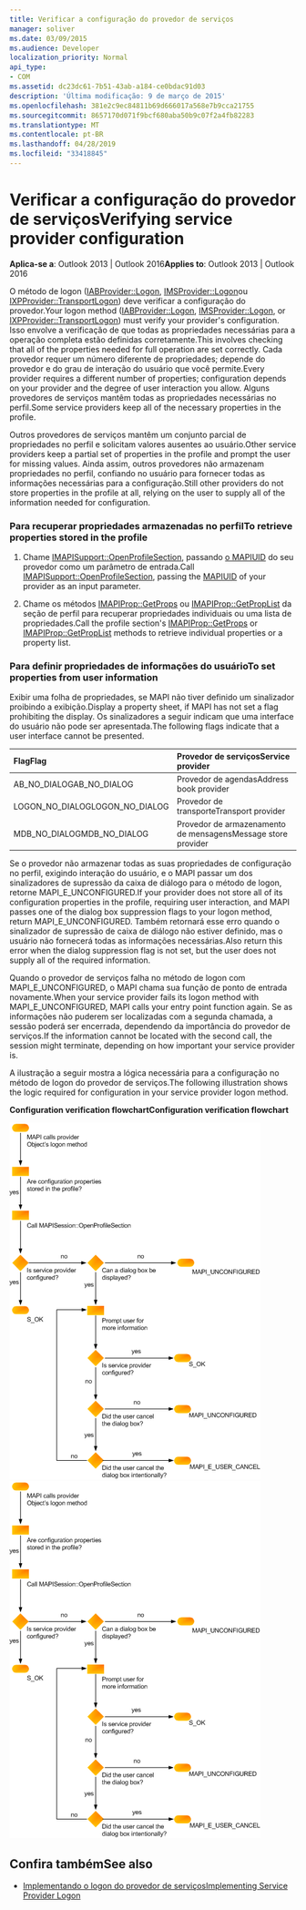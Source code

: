 ```yaml
---
title: Verificar a configuração do provedor de serviços
manager: soliver
ms.date: 03/09/2015
ms.audience: Developer
localization_priority: Normal
api_type:
- COM
ms.assetid: dc23dc61-7b51-43ab-a184-ce0bdac91d03
description: 'Última modificação: 9 de março de 2015'
ms.openlocfilehash: 381e2c9ec84811b69d666017a568e7b9cca21755
ms.sourcegitcommit: 8657170d071f9bcf680aba50b9c07f2a4fb82283
ms.translationtype: MT
ms.contentlocale: pt-BR
ms.lasthandoff: 04/28/2019
ms.locfileid: "33418845"
---
```

# <a name="verifying-service-provider-configuration"></a><span data-ttu-id="05148-103">Verificar a configuração do provedor de serviços</span><span class="sxs-lookup"><span data-stu-id="05148-103">Verifying service provider configuration</span></span>
  
<span data-ttu-id="05148-104">**Aplica-se a**: Outlook 2013 | Outlook 2016</span><span class="sxs-lookup"><span data-stu-id="05148-104">**Applies to**: Outlook 2013 | Outlook 2016</span></span> 
  
<span data-ttu-id="05148-105">O método de logon ([IABProvider::Logon](iabprovider-logon.md), [IMSProvider::Logon](imsprovider-logon.md)ou [IXPProvider::TransportLogon](ixpprovider-transportlogon.md)) deve verificar a configuração do provedor.</span><span class="sxs-lookup"><span data-stu-id="05148-105">Your logon method ([IABProvider::Logon](iabprovider-logon.md), [IMSProvider::Logon](imsprovider-logon.md), or [IXPProvider::TransportLogon](ixpprovider-transportlogon.md)) must verify your provider's configuration.</span></span> <span data-ttu-id="05148-106">Isso envolve a verificação de que todas as propriedades necessárias para a operação completa estão definidas corretamente.</span><span class="sxs-lookup"><span data-stu-id="05148-106">This involves checking that all of the properties needed for full operation are set correctly.</span></span> <span data-ttu-id="05148-107">Cada provedor requer um número diferente de propriedades; depende do provedor e do grau de interação do usuário que você permite.</span><span class="sxs-lookup"><span data-stu-id="05148-107">Every provider requires a different number of properties; configuration depends on your provider and the degree of user interaction you allow.</span></span> <span data-ttu-id="05148-108">Alguns provedores de serviços mantêm todas as propriedades necessárias no perfil.</span><span class="sxs-lookup"><span data-stu-id="05148-108">Some service providers keep all of the necessary properties in the profile.</span></span> 

<span data-ttu-id="05148-109">Outros provedores de serviços mantêm um conjunto parcial de propriedades no perfil e solicitam valores ausentes ao usuário.</span><span class="sxs-lookup"><span data-stu-id="05148-109">Other service providers keep a partial set of properties in the profile and prompt the user for missing values.</span></span> <span data-ttu-id="05148-110">Ainda assim, outros provedores não armazenam propriedades no perfil, confiando no usuário para fornecer todas as informações necessárias para a configuração.</span><span class="sxs-lookup"><span data-stu-id="05148-110">Still other providers do not store properties in the profile at all, relying on the user to supply all of the information needed for configuration.</span></span>
  
### <a name="to-retrieve-properties-stored-in-the-profile"></a><span data-ttu-id="05148-111">Para recuperar propriedades armazenadas no perfil</span><span class="sxs-lookup"><span data-stu-id="05148-111">To retrieve properties stored in the profile</span></span>
  
1. <span data-ttu-id="05148-112">Chame [IMAPISupport::OpenProfileSection](imapisupport-openprofilesection.md), passando [o MAPIUID](mapiuid.md) do seu provedor como um parâmetro de entrada.</span><span class="sxs-lookup"><span data-stu-id="05148-112">Call [IMAPISupport::OpenProfileSection](imapisupport-openprofilesection.md), passing the [MAPIUID](mapiuid.md) of your provider as an input parameter.</span></span> 
    
2. <span data-ttu-id="05148-113">Chame os métodos [IMAPIProp::GetProps](imapiprop-getprops.md) ou [IMAPIProp::GetPropList](imapiprop-getproplist.md) da seção de perfil para recuperar propriedades individuais ou uma lista de propriedades.</span><span class="sxs-lookup"><span data-stu-id="05148-113">Call the profile section's [IMAPIProp::GetProps](imapiprop-getprops.md) or [IMAPIProp::GetPropList](imapiprop-getproplist.md) methods to retrieve individual properties or a property list.</span></span> 
    
### <a name="to-set-properties-from-user-information"></a><span data-ttu-id="05148-114">Para definir propriedades de informações do usuário</span><span class="sxs-lookup"><span data-stu-id="05148-114">To set properties from user information</span></span>
  
<span data-ttu-id="05148-115">Exibir uma folha de propriedades, se MAPI não tiver definido um sinalizador proibindo a exibição.</span><span class="sxs-lookup"><span data-stu-id="05148-115">Display a property sheet, if MAPI has not set a flag prohibiting the display.</span></span> <span data-ttu-id="05148-116">Os sinalizadores a seguir indicam que uma interface do usuário não pode ser apresentada.</span><span class="sxs-lookup"><span data-stu-id="05148-116">The following flags indicate that a user interface cannot be presented.</span></span>
  
|<span data-ttu-id="05148-117">**Flag**</span><span class="sxs-lookup"><span data-stu-id="05148-117">**Flag**</span></span>|<span data-ttu-id="05148-118">**Provedor de serviços**</span><span class="sxs-lookup"><span data-stu-id="05148-118">**Service provider**</span></span>|
|:-----|:-----|
|<span data-ttu-id="05148-119">AB_NO_DIALOG</span><span class="sxs-lookup"><span data-stu-id="05148-119">AB_NO_DIALOG</span></span>  <br/> |<span data-ttu-id="05148-120">Provedor de agendas</span><span class="sxs-lookup"><span data-stu-id="05148-120">Address book provider</span></span>  <br/> |
|<span data-ttu-id="05148-121">LOGON_NO_DIALOG</span><span class="sxs-lookup"><span data-stu-id="05148-121">LOGON_NO_DIALOG</span></span>  <br/> |<span data-ttu-id="05148-122">Provedor de transporte</span><span class="sxs-lookup"><span data-stu-id="05148-122">Transport provider</span></span>  <br/> |
|<span data-ttu-id="05148-123">MDB_NO_DIALOG</span><span class="sxs-lookup"><span data-stu-id="05148-123">MDB_NO_DIALOG</span></span>  <br/> |<span data-ttu-id="05148-124">Provedor de armazenamento de mensagens</span><span class="sxs-lookup"><span data-stu-id="05148-124">Message store provider</span></span>  <br/> |
   
<span data-ttu-id="05148-125">Se o provedor não armazenar todas as suas propriedades de configuração no perfil, exigindo interação do usuário, e o MAPI passar um dos sinalizadores de supressão da caixa de diálogo para o método de logon, retorne MAPI_E_UNCONFIGURED.</span><span class="sxs-lookup"><span data-stu-id="05148-125">If your provider does not store all of its configuration properties in the profile, requiring user interaction, and MAPI passes one of the dialog box suppression flags to your logon method, return MAPI_E_UNCONFIGURED.</span></span> <span data-ttu-id="05148-126">Também retornará esse erro quando o sinalizador de supressão de caixa de diálogo não estiver definido, mas o usuário não fornecerá todas as informações necessárias.</span><span class="sxs-lookup"><span data-stu-id="05148-126">Also return this error when the dialog suppression flag is not set, but the user does not supply all of the required information.</span></span>
  
<span data-ttu-id="05148-127">Quando o provedor de serviços falha no método de logon com MAPI_E_UNCONFIGURED, o MAPI chama sua função de ponto de entrada novamente.</span><span class="sxs-lookup"><span data-stu-id="05148-127">When your service provider fails its logon method with MAPI_E_UNCONFIGURED, MAPI calls your entry point function again.</span></span> <span data-ttu-id="05148-128">Se as informações não puderem ser localizadas com a segunda chamada, a sessão poderá ser encerrada, dependendo da importância do provedor de serviços.</span><span class="sxs-lookup"><span data-stu-id="05148-128">If the information cannot be located with the second call, the session might terminate, depending on how important your service provider is.</span></span> 
  
<span data-ttu-id="05148-129">A ilustração a seguir mostra a lógica necessária para a configuração no método de logon do provedor de serviços.</span><span class="sxs-lookup"><span data-stu-id="05148-129">The following illustration shows the logic required for configuration in your service provider logon method.</span></span> 
  
<span data-ttu-id="05148-130">**Configuration verification flowchart**</span><span class="sxs-lookup"><span data-stu-id="05148-130">**Configuration verification flowchart**</span></span>
  
<span data-ttu-id="05148-131">![Fluxograma verificação de configuração](media/amapi_62.gif "Fluxograma verificação de configuração")</span><span class="sxs-lookup"><span data-stu-id="05148-131">![Configuration verification flowchart](media/amapi_62.gif "Configuration verification flowchart")</span></span>
  
## <a name="see-also"></a><span data-ttu-id="05148-132">Confira também</span><span class="sxs-lookup"><span data-stu-id="05148-132">See also</span></span>

- [<span data-ttu-id="05148-133">Implementando o logon do provedor de serviços</span><span class="sxs-lookup"><span data-stu-id="05148-133">Implementing Service Provider Logon</span></span>](implementing-service-provider-logon.md)

